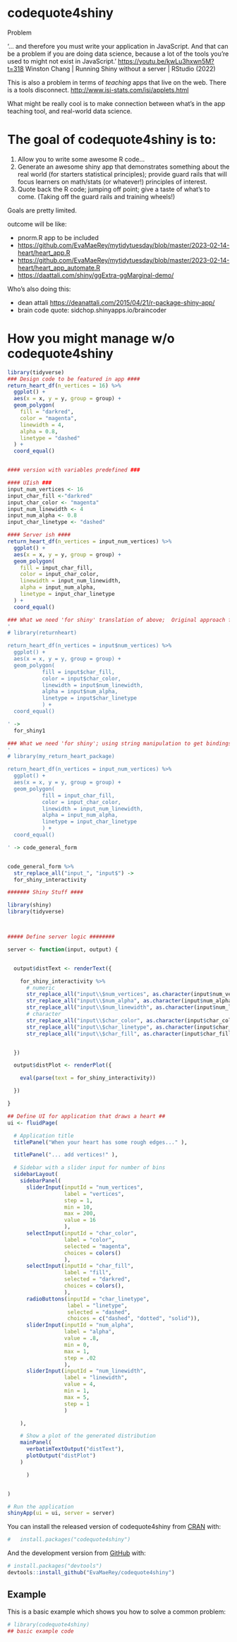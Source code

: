 
<!-- README.md is generated from README.Rmd. Please edit that file -->

# codequote4shiny

<!-- badges: start -->

<!-- badges: end -->

Problem

‘… and therefore you must write your application in JavaScript. And that
can be a problem if you are doing data science, because a lot of the
tools you’re used to might not exist in JavaScript.’
<https://youtu.be/kwLu3hxwn5M?t=318> Winston Chang | Running Shiny
without a server | RStudio (2022)

This is also a problem in terms of *teaching* apps that live on the web.
There is a tools disconnect. <http://www.isi-stats.com/isi/applets.html>

What might be really cool is to make connection between what’s in the
app teaching tool, and real-world data science.

# The goal of codequote4shiny is to:

1.  Allow you to write some awesome R code…
2.  Generate an awesome shiny app that demonstrates something about the
    real world (for starters statistical principles); provide guard
    rails that will focus learners on math/stats (or whatever\!)
    principles of interest.
3.  Quote back the R code; jumping off point; give a taste of what’s to
    come. (Taking off the guard rails and training wheels\!)

Goals are pretty limited.

outcome will be like:

  - pnorm.R app to be included
  - <https://github.com/EvaMaeRey/mytidytuesday/blob/master/2023-02-14-heart/heart_app.R>
  - <https://github.com/EvaMaeRey/mytidytuesday/blob/master/2023-02-14-heart/heart_app_automate.R>
  - <https://daattali.com/shiny/ggExtra-ggMarginal-demo/>

Who’s also doing this:

  - dean attali <https://deanattali.com/2015/04/21/r-package-shiny-app/>
  - brain code quote: sidchop.shinyapps.io/braincoder

# How you might manage w/o codequote4shiny

``` r
library(tidyverse)
### Design code to be featured in app ####
return_heart_df(n_vertices = 16) %>%
  ggplot() +
  aes(x = x, y = y, group = group) +
  geom_polygon(
    fill = "darkred",
    color = "magenta",
    linewidth = 4,
    alpha = 0.8,
    linetype = "dashed"
  ) +
  coord_equal()


#### version with variables predefined ###

#### UIish ###
input_num_vertices <- 16
input_char_fill <-"darkred"
input_char_color <- "magenta"
input_num_linewidth <- 4
input_num_alpha <- 0.8
input_char_linetype <- "dashed"

#### Server ish ####
return_heart_df(n_vertices = input_num_vertices) %>%
  ggplot() +
  aes(x = x, y = y, group = group) +
  geom_polygon(
    fill = input_char_fill,
    color = input_char_color,
    linewidth = input_num_linewidth,
    alpha = input_num_alpha,
    linetype = input_char_linetype
  ) +
  coord_equal()

### What we need 'for shiny' translation of above;  Original approach for reference
'
# library(returnheart)

return_heart_df(n_vertices = input$num_vertices) %>%
  ggplot() +
  aes(x = x, y = y, group = group) +
  geom_polygon(
           fill = input$char_fill,
           color = input$char_color,
           linewidth = input$num_linewidth,
           alpha = input$num_alpha,
           linetype = input$char_linetype
           ) +
  coord_equal()

' ->
  for_shiny1

### What we need 'for shiny'; using string manipulation to get bindings
'
# library(my_return_heart_package)

return_heart_df(n_vertices = input_num_vertices) %>%
  ggplot() +
  aes(x = x, y = y, group = group) +
  geom_polygon(
           fill = input_char_fill,
           color = input_char_color,
           linewidth = input_num_linewidth,
           alpha = input_num_alpha,
           linetype = input_char_linetype
           ) +
  coord_equal()

' -> code_general_form


code_general_form %>% 
  str_replace_all("input_", "input$") ->
  for_shiny_interactivity

####### Shiny Stuff ####

library(shiny)
library(tidyverse)



##### Define server logic ########

server <- function(input, output) {


  output$distText <- renderText({

    for_shiny_interactivity %>%
      # numeric
      str_replace_all("input\\$num_vertices", as.character(input$num_vertices)) %>%
      str_replace_all("input\\$num_alpha", as.character(input$num_alpha)) %>%
      str_replace_all("input\\$num_linewidth", as.character(input$num_linewidth)) %>%
      # character
      str_replace_all("input\\$char_color", as.character(input$char_color) %>% paste0('\\"', ., '\\"')) %>%
      str_replace_all("input\\$char_linetype", as.character(input$char_linetype) %>% paste0('\\"', ., '\\"')) %>%
      str_replace_all("input\\$char_fill", as.character(input$char_fill) %>% paste0('\\"', ., '\\"'))


  })

  output$distPlot <- renderPlot({

    eval(parse(text = for_shiny_interactivity))

  })

}

## Define UI for application that draws a heart ##
ui <- fluidPage(

  # Application title
  titlePanel("When your heart has some rough edges..." ),

  titlePanel("... add vertices!" ),

  # Sidebar with a slider input for number of bins
  sidebarLayout(
    sidebarPanel(
      sliderInput(inputId = "num_vertices",
                  label = "vertices",
                  step = 1,
                  min = 10,
                  max = 200,
                  value = 16
                  ),
      selectInput(inputId = "char_color",
                  label = "color",
                  selected = "magenta",
                  choices = colors()
                  ),
      selectInput(inputId = "char_fill",
                  label = "fill",
                  selected = "darkred",
                  choices = colors(),
                  ),
      radioButtons(inputId = "char_linetype",
                   label = "linetype",
                   selected = "dashed",
                   choices = c("dashed", "dotted", "solid")),
      sliderInput(inputId = "num_alpha",
                  label = "alpha",
                  value = .8,
                  min = 0,
                  max = 1,
                  step = .02
                  ),
      sliderInput(inputId = "num_linewidth",
                  label = "linewidth",
                  value = 4,
                  min = 1,
                  max = 5,
                  step = 1
                  )

    ),

    # Show a plot of the generated distribution
    mainPanel(
      verbatimTextOutput("distText"),
      plotOutput("distPlot")
    )

      )


)

# Run the application
shinyApp(ui = ui, server = server)
```

You can install the released version of codequote4shiny from
[CRAN](https://CRAN.R-project.org) with:

``` r
#   install.packages("codequote4shiny")
```

And the development version from [GitHub](https://github.com/) with:

``` r
# install.packages("devtools")
devtools::install_github("EvaMaeRey/codequote4shiny")
```

## Example

This is a basic example which shows you how to solve a common problem:

``` r
# library(codequote4shiny)
## basic example code
```
